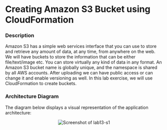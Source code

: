 # Creating Amazon S3 Bucket using CloudFormation

### Description

Amazon S3 has a simple web services interface that you can use to store and retrieve any amount of data, at any
time, from anywhere on the web. We will have buckets to store the information that can be either file/text/image etc.
You can store virtually any kind of data in any format. An Amazon S3 bucket name is globally unique, and the
namespace is shared by all AWS accounts. After uploading we can have public access or can change it and enable
versioning as well. In this lab exercise, we will use CloudFormation to create buckets.


### Architecture Diagram

The diagram below displays a visual representation of the application architecture:

<p align="center">
  <img src="https://github.com/jatinbunkar/AWS-Clouds/blob/0a22cd068ace1a6760771de0e8b737ca65058fdd/Screenshots/lab13-s1.png" alt="Screenshot of lab13-s1">
</p>


#
